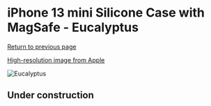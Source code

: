 # iPhone 13 mini Silicone Case with MagSafe - Eucalyptus

[Return to previous page](/iphone_13)

[High-resolution image from Apple](https://store.storeimages.cdn-apple.com/8756/as-images.apple.com/is/MN673?wid=4500&hei=4500&fmt=png)

<div style="width: 500px"><img src="/everyphone/MN673.png" alt="Eucalyptus"></div>

## Under construction

